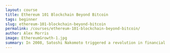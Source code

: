 ```yaml
---
layout: course
title: Ethereum 101 Blockchain Beyond Bitcoin
tags: beginner
slug: ethereum-101-blockchain-beyond-bitcoin
permalink: /courses/ethereum-101-blockchain-beyond-bitcoin/
author: Alex Morris
image: EthereumGrowth-1.jpg
summary: In 2008, Satoshi Nakomoto triggered a revolution in financial sovereignty with the proposal of the Bitcoin distributed ledger. In the years that followed, developers around the world proposed adaptations of this design and expanded the idea we now call blockchain.<br>In 2015, a 19-year-old named Vitalik Buterin proposed that in addition to the value transfer functionality, the blockchain could be used to coordinate computers around the world and create a single global computer. In this course, we’ll explore how the concept of a blockchain has evolved, and help you get familiar with the terminology and concepts of decentralized computing with Ethereum as an example.<br>This course covers the evolution of distributed ledger technology from Bitcoin to Blockchain. If you haven't yet, you may want to explore our Blockchain Center or Blockchain 101 to get up to speed on the vocabulary. Most of the topics we'll cover will not require technical knowledge, but it will help to have a clear understanding of the keywords and how different concepts relate to each other.
---
```


